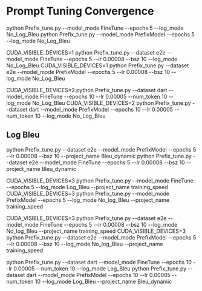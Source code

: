# Prompt Tuning Convergence

python Prefix_tune.py  --model_mode FineTune --epochs 5  --log_mode No_Log_Bleu
python Prefix_tune.py  --model_mode PrefixModel --epochs 5   --log_mode No_Log_Bleu

CUDA_VISIBLE_DEVICES=1 python Prefix_tune.py --dataset e2e --model_mode FineTune --epochs 5 --lr 0.00008 --bsz 10 --log_mode No_Log_Bleu
CUDA_VISIBLE_DEVICES=1 python Prefix_tune.py --dataset e2e --model_mode PrefixModel --epochs 5 --lr 0.00008 --bsz 10 --log_mode No_Log_Bleu

CUDA_VISIBLE_DEVICES=2 python Prefix_tune.py --dataset dart --model_mode FineTune --epochs 10 --lr 0.00005 --num_token 10 --log_mode No_Log_Bleu
CUDA_VISIBLE_DEVICES=2 python Prefix_tune.py --dataset dart --model_mode PrefixModel --epochs 10 --lr 0.00005 --num_token 10 --log_mode No_Log_Bleu


## Log Bleu

python Prefix_tune.py --dataset e2e --model_mode PrefixModel --epochs 5 --lr 0.00008 --bsz 10 --project_name Bleu_dynamic
python Prefix_tune.py --dataset e2e --model_mode FineTune --epochs 5 --lr 0.00008 --bsz 10 --project_name Bleu_dynamic

CUDA_VISIBLE_DEVICES=3 python Prefix_tune.py  --model_mode FineTune --epochs 5 --log_mode Log_Bleu --project_name training_speed
CUDA_VISIBLE_DEVICES=3  python Prefix_tune.py  --model_mode PrefixModel --epochs 5  --log_mode No_log_Bleu --project_name training_speed

CUDA_VISIBLE_DEVICES=3 python Prefix_tune.py --dataset e2e --model_mode FineTune --epochs 5 --lr 0.00008 --bsz 10 --log_mode No_log_Bleu --project_name training_speed
CUDA_VISIBLE_DEVICES=3 python Prefix_tune.py --dataset e2e --model_mode PrefixModel --epochs 5 --lr 0.00008 --bsz 10 --log_mode No_log_Bleu --project_name training_speed

python Prefix_tune.py --dataset dart --model_mode FineTune --epochs 10 --lr 0.00005 --num_token 10 --log_mode Log_Bleu
python Prefix_tune.py --dataset dart --model_mode PrefixModel --epochs 10 --lr 0.00005 --num_token 10 --log_mode Log_Bleu --project_name Bleu_dynamic